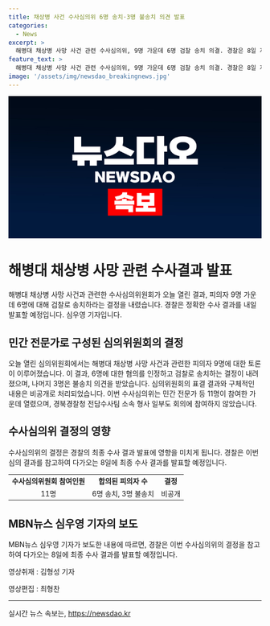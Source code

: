 ```yaml
---
title: 채상병 사건 수사심의위 6명 송치·3명 불송치 의견 발표
categories:
  - News
excerpt: >
  해병대 채상병 사망 사건 관련 수사심의위, 9명 가운데 6명 검찰 송치 의결. 경찰은 8일 자세한 결과 발표 예정. 비공개 2시간 30분 논의, 구체적 내용 공개 안해. 회의에는 민간 전문가 11명 참여, 경북경찰청 전담수사팀 일부 배석. 경찰은 6명 송치 의견 참고, 8일 최종 결과 발표 예정. -MBN뉴스 심우영-
feature_text: >
  해병대 채상병 사망 사건 관련 수사심의위, 9명 가운데 6명 검찰 송치 의결. 경찰은 8일 자세한 결과 발표 예정. 비공개 2시간 30분 논의, 구체적 내용 공개 안해. 회의에는 민간 전문가 11명 참여, 경북경찰청 전담수사팀 일부 배석. 경찰은 6명 송치 의견 참고, 8일 최종 결과 발표 예정. -MBN뉴스 심우영-
image: '/assets/img/newsdao_breakingnews.jpg'
---
```


<p><img src="/assets/img/newsdao_breakingnews.jpg" alt="ranknews 속보" /></p>

<h1>해병대 채상병 사망 관련 수사결과 발표</h1>

<p data-ke-size="size16">해병대 채상병 사망 사건과 관련한 수사심의위원회가 오늘 열린 결과, 피의자 9명 가운데 6명에 대해 검찰로 송치하라는 결정을 내렸습니다. 경찰은 정확한 수사 결과를 내일 발표할 예정입니다. 심우영 기자입니다.</p>

<h2>민간 전문가로 구성된 심의위원회의 결정</h2>

<p data-ke-size="size16">오늘 열린 심의위원회에서는 해병대 채상병 사망 사건과 관련한 피의자 9명에 대한 토론이 이루어졌습니다. 이 결과, 6명에 대한 혐의를 인정하고 검찰로 송치하는 결정이 내려졌으며, 나머지 3명은 불송치 의견을 받았습니다. 심의위원회의 표결 결과와 구체적인 내용은 비공개로 처리되었습니다. 이번 수사심의위는 민간 전문가 등 11명이 참여한 가운데 열렸으며, 경북경찰청 전담수사팀 소속 형사 일부도 회의에 참여하지 않았습니다.</p>

<h2>수사심의위 결정의 영향</h2>

<p data-ke-size="size16">수사심의위의 결정은 경찰의 최종 수사 결과 발표에 영향을 미치게 됩니다. 경찰은 이번 심의 결과를 참고하여 다가오는 8일에 최종 수사 결과를 발표할 예정입니다.</p>

<table>
  <tr>
    <td style="text-align: center; height: 17px;"><b>수사심의위원회 참여인원</b></td>
    <td style="text-align: center; height: 17px;"><b>합의된 피의자 수</b></td>
    <td style="text-align: center; height: 17px;"><b>결정</b></td>
  </tr>
  <tr>
    <td style="text-align: center; height: 17px;">11명</td>
    <td style="text-align: center; height: 17px;">6명 송치, 3명 불송치</td>
    <td style="text-align: center; height: 17px;">비공개</td>
  </tr>
</table>

<h2>MBN뉴스 심우영 기자의 보도</h2>

<p data-ke-size="size16">MBN뉴스 심우영 기자가 보도한 내용에 따르면, 경찰은 이번 수사심의위의 결정을 참고하여 다가오는 8일에 최종 수사 결과를 발표할 예정입니다.</p>

<p data-ke-size="size16">영상취재 : 김형성 기자</p>

<p data-ke-size="size16">영상편집 : 최형찬</p>

<hr>
실시간 뉴스 속보는, <a href="https://newsdao.kr" rel="dofollow">https://newsdao.kr</a>



